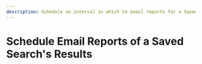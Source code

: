 ```yaml
---
description: Schedule an interval in which to email reports for a Saved Search's results.
---
```


# Schedule Email Reports of a Saved Search's Results

